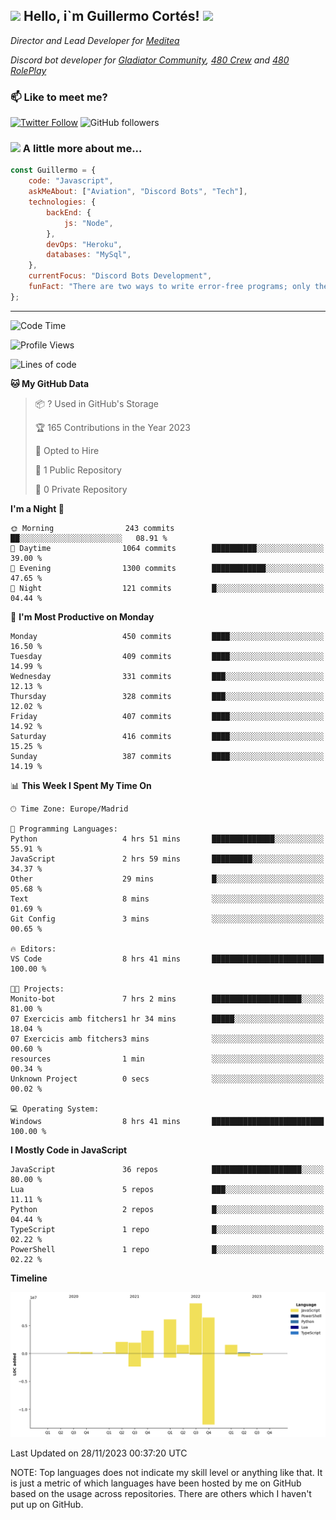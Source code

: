 <h2><img src="https://emojis.slackmojis.com/emojis/images/1531849430/4246/blob-sunglasses.gif?1531849430" width="30"/> Hello, i`m Guillermo Cortés! <img src="https://media.giphy.com/media/PiuVH04cd9JcmqqWKK/giphy.gif" width="50"></h2>
<p><em>Director and Lead Developer for <a href="https://mediteavirtual.es/">Meditea</a>
</em></p>
<p><em>Discord bot developer for <a href="https://discord.comunidadgladiator.com">Gladiator Community</a>, <a href="https://discord.gg/UpvpkUbGdA">480 Crew</a> and <a href="https://discord.gg/dmMRQgH3tu">480 RolePlay</a>
</em></p>

### 📫 Like to meet me?

[![Twitter Follow](https://img.shields.io/twitter/follow/concara3443?label=Follow)](https://twitter.com/intent/follow?screen_name=concara3443)
![GitHub followers](https://img.shields.io/github/followers/concara3443?label=Follow&style=social)

### <img src="https://media.giphy.com/media/WFZvB7VIXBgiz3oDXE/giphy.gif" width="50"> A little more about me...  

```javascript
const Guillermo = {
    code: "Javascript",
    askMeAbout: ["Aviation", "Discord Bots", "Tech"],
    technologies: {
        backEnd: {
            js: "Node",
        },
        devOps: "Heroku",
        databases: "MySql",
    },
    currentFocus: "Discord Bots Development",
    funFact: "There are two ways to write error-free programs; only the third one works"
};
```

---

<!--START_SECTION:waka-->
![Code Time](http://img.shields.io/badge/Code%20Time-353%20hrs%2024%20mins-blue)

![Profile Views](http://img.shields.io/badge/Profile%20Views-61-blue)

![Lines of code](https://img.shields.io/badge/From%20Hello%20World%20I%27ve%20Written-33.8%20million%20lines%20of%20code-blue)

**🐱 My GitHub Data** 

> 📦 ? Used in GitHub's Storage 
 > 
> 🏆 165 Contributions in the Year 2023
 > 
> 💼 Opted to Hire
 > 
> 📜 1 Public Repository 
 > 
> 🔑 0 Private Repository 
 > 
**I'm a Night 🦉** 

```text
🌞 Morning                243 commits         ██░░░░░░░░░░░░░░░░░░░░░░░   08.91 % 
🌆 Daytime                1064 commits        ██████████░░░░░░░░░░░░░░░   39.00 % 
🌃 Evening                1300 commits        ████████████░░░░░░░░░░░░░   47.65 % 
🌙 Night                  121 commits         █░░░░░░░░░░░░░░░░░░░░░░░░   04.44 % 
```
📅 **I'm Most Productive on Monday** 

```text
Monday                   450 commits         ████░░░░░░░░░░░░░░░░░░░░░   16.50 % 
Tuesday                  409 commits         ████░░░░░░░░░░░░░░░░░░░░░   14.99 % 
Wednesday                331 commits         ███░░░░░░░░░░░░░░░░░░░░░░   12.13 % 
Thursday                 328 commits         ███░░░░░░░░░░░░░░░░░░░░░░   12.02 % 
Friday                   407 commits         ████░░░░░░░░░░░░░░░░░░░░░   14.92 % 
Saturday                 416 commits         ████░░░░░░░░░░░░░░░░░░░░░   15.25 % 
Sunday                   387 commits         ████░░░░░░░░░░░░░░░░░░░░░   14.19 % 
```


📊 **This Week I Spent My Time On** 

```text
🕑︎ Time Zone: Europe/Madrid

💬 Programming Languages: 
Python                   4 hrs 51 mins       ██████████████░░░░░░░░░░░   55.91 % 
JavaScript               2 hrs 59 mins       █████████░░░░░░░░░░░░░░░░   34.37 % 
Other                    29 mins             █░░░░░░░░░░░░░░░░░░░░░░░░   05.68 % 
Text                     8 mins              ░░░░░░░░░░░░░░░░░░░░░░░░░   01.69 % 
Git Config               3 mins              ░░░░░░░░░░░░░░░░░░░░░░░░░   00.65 % 

🔥 Editors: 
VS Code                  8 hrs 41 mins       █████████████████████████   100.00 % 

🐱‍💻 Projects: 
Monito-bot               7 hrs 2 mins        ████████████████████░░░░░   81.00 % 
07 Exercicis amb fitchers1 hr 34 mins        █████░░░░░░░░░░░░░░░░░░░░   18.04 % 
07 Exercicis amb fitchers3 mins              ░░░░░░░░░░░░░░░░░░░░░░░░░   00.60 % 
resources                1 min               ░░░░░░░░░░░░░░░░░░░░░░░░░   00.34 % 
Unknown Project          0 secs              ░░░░░░░░░░░░░░░░░░░░░░░░░   00.02 % 

💻 Operating System: 
Windows                  8 hrs 41 mins       █████████████████████████   100.00 % 
```

**I Mostly Code in JavaScript** 

```text
JavaScript               36 repos            ████████████████████░░░░░   80.00 % 
Lua                      5 repos             ███░░░░░░░░░░░░░░░░░░░░░░   11.11 % 
Python                   2 repos             █░░░░░░░░░░░░░░░░░░░░░░░░   04.44 % 
TypeScript               1 repo              █░░░░░░░░░░░░░░░░░░░░░░░░   02.22 % 
PowerShell               1 repo              █░░░░░░░░░░░░░░░░░░░░░░░░   02.22 % 
```



**Timeline**

![Lines of Code chart](https://raw.githubusercontent.com/Concara3443/Concara3443/main/assets/bar_graph.png)


 Last Updated on 28/11/2023 00:37:20 UTC
<!--END_SECTION:waka-->

NOTE: Top languages does not indicate my skill level or anything like that. It is just a metric of which languages have been hosted by me on GitHub based on the usage across repositories. There are others which I haven't put up on GitHub.
